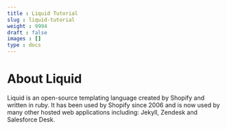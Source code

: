 ```yaml
---
title : Liquid Tutorial
slug : liquid-tutorial
weight : 9994
draft : false
images : []
type : docs
---
```


# About Liquid
Liquid is an open-source templating language created by Shopify and written in ruby. It has been used by Shopify since 2006 and is now used by many other hosted web applications including: Jekyll, Zendesk and Salesforce Desk.


